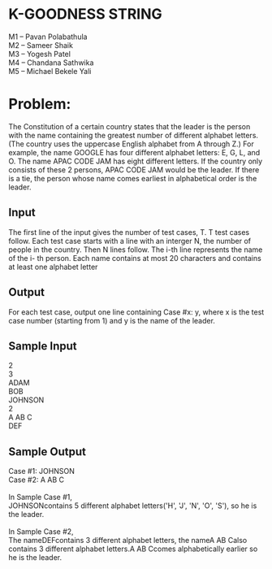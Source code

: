 # K-GOODNESS STRING

M1 – Pavan Polabathula<br />
M2 – Sameer Shaik<br />
M3 – Yogesh Patel<br />
M4 – Chandana Sathwika<br />
M5 – Michael Bekele Yali<br />

# Problem:

The Constitution of a certain country states that the leader is the person with the name containing the greatest number of different alphabet letters. (The country uses the uppercase English alphabet from A through Z.) For example, the name GOOGLE has four different alphabet letters: E, G, L, and O. The name APAC CODE JAM has eight different letters. If the country only consists of these 2 persons, APAC CODE JAM would be the leader.
If there is a tie, the person whose name comes earliest in alphabetical order is the leader.

## Input

The first line of the input gives the number of test cases, T. T test cases follow. Each test case starts with a line with an interger N, the number of people in the country. Then N lines follow. The i-th line represents the name of the i- th person. Each name contains at most 20 characters and contains at least one alphabet letter

## Output

For each test case, output one line containing Case #x: y, where x is the test case number (starting from 1) and y is the name of the leader.

## Sample Input

2<br />
3<br />
ADAM<br />
BOB<br />
JOHNSON<br />
2<br />
A AB C<br />
DEF<br />

## Sample Output

Case #1: JOHNSON<br />
Case #2: A AB C<br /><br />
In Sample Case #1,<br /> JOHNSONcontains 5 different alphabet letters('H', 'J', 'N', 'O', 'S'), so he is the leader.<br /><br />
In Sample Case #2,<br /> The nameDEFcontains 3 different alphabet letters, the nameA AB Calso contains 3 different alphabet letters.A AB Ccomes alphabetically earlier so he is the leader.
